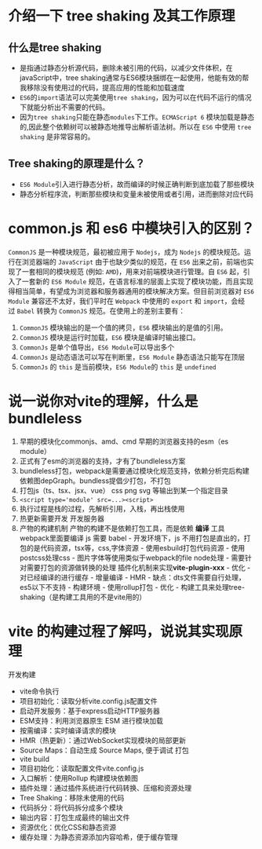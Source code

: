 # 介绍一下 tree shaking 及其工作原理
## 什么是tree shaking
 - 是指通过静态分析源代码，删除未被引用的代码，以减少文件体积，在javaScript中，tree shaking通常与ES6模块捆绑在一起使用，他能有效的帮我移除没有使用过的代码，提高应用的性能和加载速度
 - `ES6`的`import`语法可以完美使用`tree shaking`，因为可以在代码不运行的情况下就能分析出不需要的代码。
 - 因为`tree shaking`只能在静态`modules`下工作。`ECMAScript 6` 模块加载是静态的,因此整个依赖树可以被静态地推导出解析语法树。所以在 `ES6` 中使用 `tree shaking` 是非常容易的。

## Tree shaking的原理是什么？
 - `ES6 Module`引入进行静态分析，故而编译的时候正确判断到底加载了那些模块
 -  静态分析程序流，判断那些模块和变量未被使用或者引用，进而删除对应代码

# common.js 和 es6 中模块引入的区别？
`CommonJS` 是一种模块规范，最初被应用于 `Nodejs`，成为 `Nodejs` 的模块规范。运行在浏览器端的 `JavaScript` 由于也缺少类似的规范，在 `ES6` 出来之前，前端也实现了一套相同的模块规范 (例如: `AMD`)，用来对前端模块进行管理。自 `ES6` 起，引入了一套新的 `ES6 Module` 规范，在语言标准的层面上实现了模块功能，而且实现得相当简单，有望成为浏览器和服务器通用的模块解决方案。但目前浏览器对 `ES6 Module` 兼容还不太好，我们平时在 `Webpack` 中使用的 `export` 和 `import`，会经过 `Babel` 转换为 `CommonJS` 规范。在使用上的差别主要有：
1. `CommonJS` 模块输出的是一个值的拷贝，`ES6` 模块输出的是值的引用。
2. `CommonJS` 模块是运行时加载，`ES6` 模块是编译时输出接口。
3. `CommonJs` 是单个值导出，`ES6 Module`可以导出多个
4. `CommonJs` 是动态语法可以写在判断里，`ES6 Module` 静态语法只能写在顶层
5. `CommonJs` 的 `this` 是当前模块，`ES6 Module`的 `this` 是 `undefined`

# 说一说你对vite的理解，什么是bundleless
1. 早期的模块化commonjs、amd、cmd 早期的浏览器支持的esm（es module）
2. 正式有了esm的浏览器的支持，才有了bundleless方案
3. bundleless打包，webpack是需要通过模块化规范支持，依赖分析完后构建依赖图depGraph。bundless提倡少打包，不打包
4. 打包js（ts、tsx、jsx、vue） css png svg 等输出到某一个指定目录
5. `<script type='module' src=...><script>`
6. 执行过程是栈的过程，先解析引用，入栈，再出栈使用
7. 热更新需要开发 开发服务器
8. 产物的构建机制
		产物的构建不是依赖打包工具，而是依赖 **编译** 工具
		webpack里面要编译 js 需要 babel
		 - 开发环境下，js 不用打包是直出的，打包的是代码资源，tsx等，css,字体资源
			 - 使用esbuild打包代码资源
			 - 使用postcss处理css
			 - 图片字体等使用类似于webpack的file node处理
			 - 需要针对需要打包的资源做转换的处理
			插件化机制来实现**vite-plugin-xxx**
			 - 优化
				 - 对已经编译的进行缓存
				 - 增量编译
				 - HMR
			 - 缺点：dts文件需要自行处理，es5以下不支持
		 - 构建环境
			 - 使用rollup打包
			 - 优化
				 - 构建工具来处理tree-shaking（是构建工具用的不是vite用的）

# vite 的构建过程了解吗，说说其实现原理
开发构建
 - vite命令执行
 - 项目初始化：读取分析vite.config.js配置文件
 - 启动开发服务：基于express启动HTTP服务器
 - ESM支持：利用浏览器原生 ESM 进行模块加载
 - 按需编译：实时编译请求的模块
 - HMR（热更新）：通过WebSocket实现模块的局部更新
 - Source Maps：自动生成 Source Maps, 便于调试
打包
 - vite build
 - 项目初始化：读取配置文件vite.config.js
 - 入口解析：使用Rollup 构建模块依赖图
 - 插件处理：通过插件系统进行代码转换、压缩和资源处理
 - Tree Shaking：移除未使用的代码
 - 代码拆分：将代码拆分成多个模块
 - 输出内容：打包生成最终的输出文件
 - 资源优化：优化CSS和静态资源
 - 缓存处理：为静态资源添加内容哈希，便于缓存管理